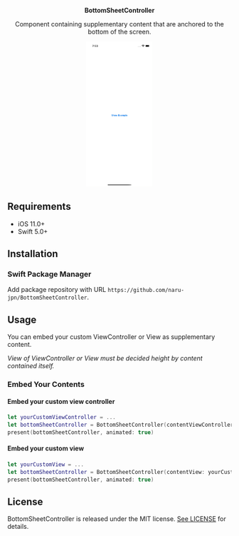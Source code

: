<p align='center'><b>BottomSheetController</b></p>

<p align='center'>Component containing supplementary content that are anchored to the bottom of the screen.</p>

<p align='center'><kbd><img src="https://github.com/naru-jpn/BottomSheetController/blob/main/demo.gif" width="150"></kbd></p>

## Requirements

- iOS 11.0+
- Swift 5.0+

## Installation

### Swift Package Manager

Add package repository with URL `https://github.com/naru-jpn/BottomSheetController`.

## Usage 

You can embed your custom ViewController or View as supplementary content.

_View of ViewController or View must be decided height by content contained itself._

### Embed Your Contents

#### Embed your custom view controller

```swift
let yourCustomViewController = ...
let bottomSheetController = BottomSheetController(contentViewController: yourCustomViewController)
present(bottomSheetController, animated: true)
```

#### Embed your custom view

```swift
let yourCustomView = ...
let bottomSheetController = BottomSheetController(contentView: yourCustomView)
present(bottomSheetController, animated: true)
```

## License

BottomSheetController is released under the MIT license. [See LICENSE](https://github.com/naru-jpn/BottomSheetController/blob/main/LICENSE) for details.
